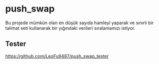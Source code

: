 # push_swap

Bu projede mümkün olan en düşük sayıda hamleyi yaparak ve sınırlı bir talimat seti kullanarak bir yığındaki verileri sıralamamızı istiyor. 

## Tester

https://github.com/LeoFu9487/push_swap_tester
